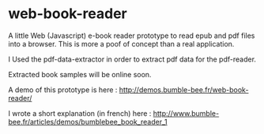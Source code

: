 web-book-reader
===============

A little Web (Javascript) e-book reader prototype to read epub and pdf files into a browser. This is more a poof of concept than a real application.

I Used the pdf-data-extractor in order to extract pdf data for the pdf-reader.

Extracted book samples will be online soon.

A demo of this prototype is here : http://demos.bumble-bee.fr/web-book-reader/

I wrote a short explanation (in french) here : http://www.bumble-bee.fr/articles/demos/bumblebee_book_reader_1
